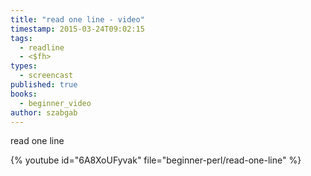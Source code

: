 ```yaml
---
title: "read one line - video"
timestamp: 2015-03-24T09:02:15
tags:
  - readline
  - <$fh>
types:
  - screencast
published: true
books:
  - beginner_video
author: szabgab
---
```



read one line


{% youtube id="6A8XoUFyvak" file="beginner-perl/read-one-line" %}
